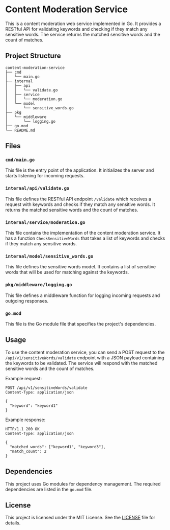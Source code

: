 # Content Moderation Service

This is a content moderation web service implemented in Go. It provides a RESTful API for validating keywords and checking if they match any sensitive words. The service returns the matched sensitive words and the count of matches.

## Project Structure

```
content-moderation-service
├── cmd
│   └── main.go
├── internal
│   ├── api
│   │   └── validate.go
│   ├── service
│   │   └── moderation.go
│   └── model
│       └── sensitive_words.go
├── pkg
│   └── middleware
│       └── logging.go
├── go.mod
└── README.md
```

## Files

### `cmd/main.go`

This file is the entry point of the application. It initializes the server and starts listening for incoming requests.

### `internal/api/validate.go`

This file defines the RESTful API endpoint `/validate` which receives a request with keywords and checks if they match any sensitive words. It returns the matched sensitive words and the count of matches.

### `internal/service/moderation.go`

This file contains the implementation of the content moderation service. It has a function `CheckSensitiveWords` that takes a list of keywords and checks if they match any sensitive words.

### `internal/model/sensitive_words.go`

This file defines the sensitive words model. It contains a list of sensitive words that will be used for matching against the keywords.

### `pkg/middleware/logging.go`

This file defines a middleware function for logging incoming requests and outgoing responses.

### `go.mod`

This file is the Go module file that specifies the project's dependencies.

## Usage

To use the content moderation service, you can send a POST request to the `/api/v1/sensitiveWords/validate` endpoint with a JSON payload containing the keywords to be validated. The service will respond with the matched sensitive words and the count of matches.

Example request:

```
POST /api/v1/sensitiveWords/validate
Content-Type: application/json

{
  "keyword": "keyword1"
}
```

Example response:

```
HTTP/1.1 200 OK
Content-Type: application/json

{
  "matched_words": ["keyword1", "keyword3"],
  "match_count": 2
}
```

## Dependencies

This project uses Go modules for dependency management. The required dependencies are listed in the `go.mod` file.

## License

This project is licensed under the MIT License. See the [LICENSE](./LICENSE) file for details.